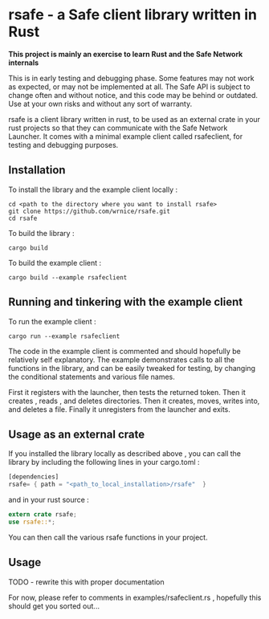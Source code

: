 # rsafe - a Safe client library written in Rust

**This project is mainly an exercise to learn Rust and the Safe Network internals**

This is in early testing and debugging phase. Some features may not work as expected, or may not be implemented at all.
The Safe API is subject to change often and without notice, and this code may be behind or outdated.
Use at your own risks and without any sort of warranty.

rsafe is a client library written in rust, to be used as an external crate in your rust projects so that they can communicate with the Safe Network Launcher.
It comes with a minimal example client called rsafeclient, for testing and debugging purposes.

## Installation

To install the library and the example client locally :


	cd <path to the directory where you want to install rsafe>
	git clone https://github.com/wrnice/rsafe.git
	cd rsafe
	
To build the library :

	cargo build 
	
To build the example client :

	cargo build --example rsafeclient
	

## Running and tinkering with the example client

	
To run the example client :

	cargo run --example rsafeclient
	
The code in the example client is commented and should hopefully be relatively self explanatory.
The example demonstrates calls to all the functions in the library, and can be easily tweaked for testing, by changing the conditional statements and various file names.

First it registers with the launcher, then tests the returned token.
Then it creates , reads , and deletes directories.
Then it creates, moves, writes into, and deletes a file.
Finally it unregisters from the launcher and exits.	
	
## Usage as an external crate

If you installed the library locally as described above , you can call the library by including the following lines in your cargo.toml :

```rust
[dependencies]
rsafe= { path = "<path_to_local_installation>/rsafe"  }
```	

and in your rust source :

```rust
extern crate rsafe;
use rsafe::*;
```

You can then call the various rsafe functions in your project.

## Usage

TODO - rewrite this with proper documentation

For now, please refer to comments in examples/rsafeclient.rs , hopefully this should get you sorted out...
